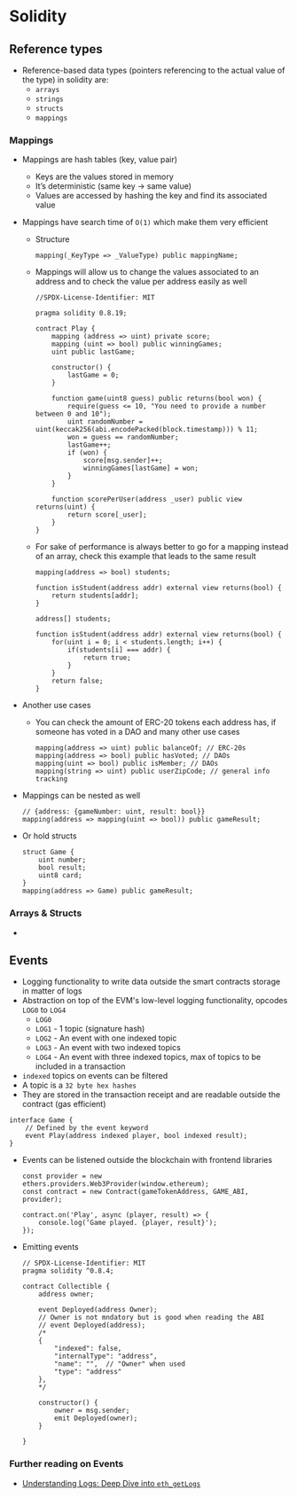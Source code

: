 # Solidity

## Reference types

-   Reference-based data types (pointers referencing to the actual value of the type) in solidity are:
    -   `arrays`
    -   `strings`
    -   `structs`
    -   `mappings`

### Mappings

-   Mappings are hash tables (key, value pair)
    -   Keys are the values stored in memory
    -   It’s deterministic (same key -> same value)
    -   Values are accessed by hashing the key and find its associated value
-   Mappings have search time of `O(1)` which make them very efficient

    -   Structure

        ```Solidity
        mapping(_KeyType => _ValueType) public mappingName;
        ```

    -   Mappings will allow us to change the values associated to an address and to check the value per address easily as well

        ```Solidity
        //SPDX-License-Identifier: MIT

        pragma solidity 0.8.19;

        contract Play {
            mapping (address => uint) private score;
            mapping (uint => bool) public winningGames;
            uint public lastGame;

            constructor() {
                lastGame = 0;
            }

            function game(uint8 guess) public returns(bool won) {
                require(guess <= 10, "You need to provide a number between 0 and 10");
                uint randomNumber = uint(keccak256(abi.encodePacked(block.timestamp))) % 11;
                won = guess == randomNumber;
                lastGame++;
                if (won) {
                    score[msg.sender]++;
                    winningGames[lastGame] = won;
                }
            }

            function scorePerUser(address _user) public view returns(uint) {
                return score[_user];
            }
        }
        ```

    -   For sake of performance is always better to go for a mapping instead of an array, check this example that leads to the same result

        ```Solidity
        mapping(address => bool) students;

        function isStudent(address addr) external view returns(bool) {
            return students[addr];
        }
        ```

        ```Solidity
        address[] students;

        function isStudent(address addr) external view returns(bool) {
            for(uint i = 0; i < students.length; i++) {
                if(students[i] === addr) {
                    return true;
                }
            }
            return false;
        }
        ```

-   Another use cases

    -   You can check the amount of ERC-20 tokens each address has, if someone has voted in a DAO and many other use cases

        ```Solidity
        mapping(address => uint) public balanceOf; // ERC-20s
        mapping(address => bool) public hasVoted; // DAOs
        mapping(uint => bool) public isMember; // DAOs
        mapping(string => uint) public userZipCode; // general info tracking
        ```

-   Mappings can be nested as well

    ```Solidity
    // {address: {gameNumber: uint, result: bool}}
    mapping(address => mapping(uint => bool)) public gameResult;
    ```

-   Or hold structs

    ```Solidity
    struct Game {
        uint number;
        bool result;
        uint8 card;
    }
    mapping(address => Game) public gameResult;
    ```

### Arrays & Structs

- 

## Events

-   Logging functionality to write data outside the smart contracts storage in matter of logs
-   Abstraction on top of the EVM's low-level logging functionality, opcodes `LOG0` to `LOG4`
    -   `LOG0`
    -   `LOG1` - 1 topic (signature hash)
    -   `LOG2` - An event with one indexed topic
    -   `LOG3` - An event with two indexed topics
    -   `LOG4` - An event with three indexed topics, max of topics to be included in a transaction
-   `indexed` topics on events can be filtered
-   A topic is a `32 byte hex hashes`
-   They are stored in the transaction receipt and are readable outside the contract (gas efficient)

```Solidity
interface Game {
    // Defined by the event keyword
    event Play(address indexed player, bool indexed result);
}
```

-   Events can be listened outside the blockchain with frontend libraries

    ```JS
    const provider = new ethers.providers.Web3Provider(window.ethereum);
    const contract = new Contract(gameTokenAddress, GAME_ABI, provider);

    contract.on('Play', async (player, result) => {
        console.log(‘Game played. {player, result}');
    });
    ```

-   Emitting events

    ```Solidity
    // SPDX-License-Identifier: MIT
    pragma solidity ^0.8.4;

    contract Collectible {
        address owner;

        event Deployed(address Owner);
        // Owner is not mndatory but is good when reading the ABI
        // event Deployed(address);
        /*
        {
            "indexed": false,
            "internalType": "address",
            "name": "",  // "Owner" when used
            "type": "address"
        },
        */

        constructor() {
            owner = msg.sender;
            emit Deployed(owner);
        }

    }
    ```

### Further reading on Events

-   [Understanding Logs: Deep Dive into `eth_getLogs`](https://docs.alchemy.com/docs/deep-dive-into-eth_getlogs)
